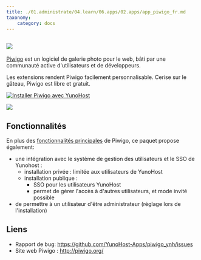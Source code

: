 ```yaml
---
title: ./01.administrate/04.learn/06.apps/02.apps/app_piwigo_fr.md
taxonomy:
    category: docs
---
```

## <img src="https://yunohost.org/images/piwigo.png">




[Piwigo](http://piwigo.org) est un logiciel de galerie photo pour le web, bâti par une communauté active d'utilisateurs et de développeurs.

Les extensions rendent Piwigo facilement personnalisable. Cerise sur le gâteau, Piwigo est libre et gratuit.

[![Installer Piwigo avec YunoHost](https://install-app.yunohost.org/install-with-yunohost.png)](https://install-app.yunohost.org/?app=piwigo)

![](http://piwigo.org/screenshots/homepage/piwigo-batch-manager.png)

## Fonctionnalités

En plus des [fonctionnalités principales](http://piwigo.org/basics/features) de Piwigo, ce paquet propose également:

 * une intégration avec le système de gestion des utilisateurs et le SSO de Yunohost :
   * installation privée : limitée aux utilisateurs de YunoHost
   * installation publique :
     * SSO pour les utilisateurs YunoHost
     * permet de gérer l'accès à d'autres utilisateurs, et mode invité possible
 * de permettre à un utilisateur d'être administrateur (réglage lors de l'installation)

## Liens

 * Rapport de bug: https://github.com/YunoHost-Apps/piwigo_ynh/issues
 * Site web Piwigo : http://piwigo.org/



